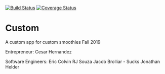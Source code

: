 [![Build Status](https://travis-ci.org/Empyreus/Custom.svg?branch=master)](https://travis-ci.org/Empyreus/Custom) [![Coverage Status](https://coveralls.io/repos/github/Empyreus/Custom/badge.svg?branch=master)](https://coveralls.io/github/Empyreus/Custom?branch=master)

# Custom

A custom app for custom smoothies
Fall 2019

Entrepreneur:
Cesar Hernandez

Software Engineers:
Eric Colvin
RJ Souza
Jacob Brolliar - Sucks
Jonathan Helder
